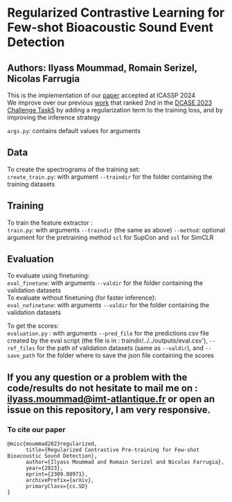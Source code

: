 # Regularized Contrastive Learning for Few-shot Bioacoustic Sound Event Detection
Authors: Ilyass Moummad, Romain Serizel, Nicolas Farrugia
---

This is the implementation of our [paper](https://arxiv.org/abs/2309.08971) accepted at ICASSP 2024\
We improve over our previous [work](https://github.com/ilyassmoummad/dcase23_task5_scl) that ranked 2nd in the [DCASE 2023 Challenge Task5](https://dcase.community/challenge2023/task-few-shot-bioacoustic-event-detection-results) by adding a regularization term to the training loss, and by improving the inference strategy

```args.py```: contains default values for arguments

## Data
To create the spectrograms of the training set:\
```create_train.py```: with argument ```--traindir``` for the folder containing the training datasets

## Training
To train the feature extractor :\
```train.py```: with arguments ```--traindir``` (the same as above)
```--method```: optional argument for the pretraining method ```scl``` for SupCon and ```ssl``` for SimCLR

## Evaluation
To evaluate using finetuning:\
```eval_finetune```: with arguments ```--valdir``` for the folder containing the validation datasets\
To evaluate without finetuning (for faster inference):\
```eval_nofinetune```: with arguments ```--valdir``` for the folder containing the validation datasets

To get the scores:\
```evaluation.py``` : with arguments ```--pred_file``` for the predictions csv file created by the eval script (the file is in : traindir/../../outputs/eval.csv'), ```--ref_files``` for the path of validation datasets (same as ```--valdir```), and ```--save_path``` for the folder where to save the json file containing the scores

If you any question or a problem with the code/results do not hesitate to mail me on : ilyass.moummad@imt-atlantique.fr or open an issue on this repository, I am very responsive.
---
### To cite our paper
```
@misc{moummad2023regularized,
      title={Regularized Contrastive Pre-training for Few-shot Bioacoustic Sound Detection}, 
      author={Ilyass Moummad and Romain Serizel and Nicolas Farrugia},
      year={2023},
      eprint={2309.08971},
      archivePrefix={arXiv},
      primaryClass={cs.SD}
}
```